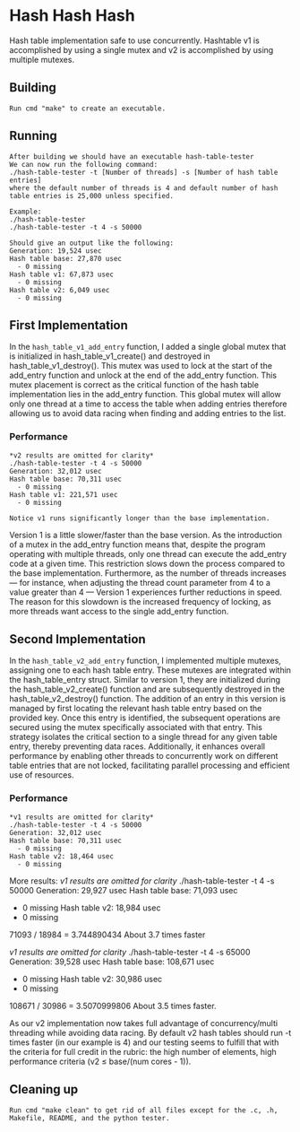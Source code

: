 # Hash Hash Hash
Hash table implementation safe to use concurrently. 
Hashtable v1 is accomplished by using a single mutex and v2 is accomplished by using multiple mutexes. 

## Building
```shell
Run cmd "make" to create an executable. 
```

## Running
```shell
After building we should have an executable hash-table-tester
We can now run the following command: 
./hash-table-tester -t [Number of threads] -s [Number of hash table entries]
where the default number of threads is 4 and default number of hash table entries is 25,000 unless specified. 

Example: 
./hash-table-tester 
./hash-table-tester -t 4 -s 50000 

Should give an output like the following:
Generation: 19,524 usec
Hash table base: 27,870 usec
  - 0 missing
Hash table v1: 67,873 usec
  - 0 missing
Hash table v2: 6,049 usec
  - 0 missing

```

## First Implementation
In the `hash_table_v1_add_entry` function, I added a single global mutex that is initialized in hash_table_v1_create() and destroyed in hash_table_v1_destroy().
This mutex was used to lock at the start of the add_entry function and unlock at the end of the add_entry function. 
This mutex placement is correct as the critical function of the hash table implementation lies in the add_entry function. This global mutex will allow only one thread
at a time to access the table when adding entries therefore allowing us to avoid data racing when finding and adding entries to the list. 

### Performance
```shell
*v2 results are omitted for clarity*
./hash-table-tester -t 4 -s 50000
Generation: 32,012 usec
Hash table base: 70,311 usec
  - 0 missing
Hash table v1: 221,571 usec
  - 0 missing

Notice v1 runs significantly longer than the base implementation.
```
Version 1 is a little slower/faster than the base version. As the introduction of a mutex in the add_entry function means that, despite the program operating with multiple
threads, only one thread can execute the add_entry code at a given time. This restriction slows down the process compared to the base implementation. Furthermore, as 
the number of threads increases — for instance, when adjusting the thread count parameter from 4 to a value greater than 4 — Version 1 experiences further reductions 
in speed. The reason for this slowdown is the increased frequency of locking, as more threads want access to the single add_entry function.

## Second Implementation
In the `hash_table_v2_add_entry` function, I implemented multiple mutexes, assigning one to each hash table entry. These mutexes are integrated within the 
hash_table_entry struct. Similar to version 1, they are initialized during the hash_table_v2_create() function and are subsequently destroyed in the 
hash_table_v2_destroy() function. The addition of an entry in this version is managed by first locating the relevant hash table entry based on the provided key. Once 
this entry is identified, the subsequent operations are secured using the mutex specifically associated with that entry. This strategy isolates the critical section 
to a single thread for any given table entry, thereby preventing data races. Additionally, it enhances overall performance by enabling other threads to concurrently 
work on different table entries that are not locked, facilitating parallel processing and efficient use of resources.

### Performance
```shell
*v1 results are omitted for clarity*
./hash-table-tester -t 4 -s 50000
Generation: 32,012 usec
Hash table base: 70,311 usec
  - 0 missing
Hash table v2: 18,464 usec
  - 0 missing
```

More results:
*v1 results are omitted for clarity*
./hash-table-tester -t 4 -s 50000
Generation: 29,927 usec
Hash table base: 71,093 usec
  - 0 missing
Hash table v2: 18,984 usec
  - 0 missing

71093 / 18984 = 3.744890434
About 3.7 times faster

*v1 results are omitted for clarity*
./hash-table-tester -t 4 -s 65000
Generation: 39,528 usec
Hash table base: 108,671 usec
  - 0 missing
Hash table v2: 30,986 usec
  - 0 missing

108671 / 30986 = 3.5070999806
About 3.5 times faster. 

As our v2 implementation now takes full advantage of concurrency/multi threading while avoiding data racing. By default v2 hash tables should run -t times faster 
(in our example is 4) and our testing seems to fulfill that with the criteria for full credit in the rubric: the high number of elements, high performance criteria
(v2 ≤ base/(num cores - 1)). 

## Cleaning up
```shell
Run cmd "make clean" to get rid of all files except for the .c, .h, Makefile, README, and the python tester. 
```